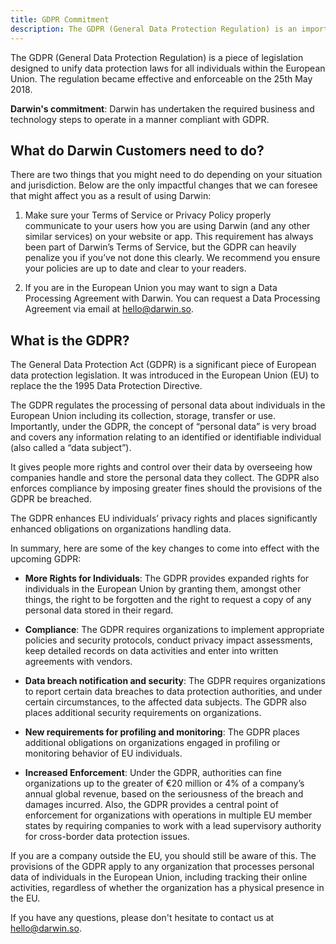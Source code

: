 ```yaml
---
title: GDPR Commitment
description: The GDPR (General Data Protection Regulation) is an important piece of legislation that is designed to strengthen and unify data protection laws for all individuals within the European Union.
---
```


The GDPR (General Data Protection Regulation) is a piece of legislation designed to unify data protection laws for all individuals within the European Union. The regulation became effective and enforceable on the 25th May 2018.

**Darwin's commitment**: Darwin has undertaken the required business and technology steps to operate in a manner compliant with GDPR.

## What do Darwin Customers need to do?

There are two things that you might need to do depending on your situation and jurisdiction. Below are the only impactful changes that we can foresee that might affect you as a result of using Darwin:

1. Make sure your Terms of Service or Privacy Policy properly communicate to your users how you are using Darwin (and any other similar services) on your website or app. This requirement has always been part of Darwin’s Terms of Service, but the GDPR can heavily penalize you if you’ve not done this clearly. We recommend you ensure your policies are up to date and clear to your readers.

2. If you are in the European Union you may want to sign a Data Processing Agreement with Darwin. You can request a Data Processing Agreement via email at [hello@darwin.so](mailto:hello@darwin.so).

## What is the GDPR?

The General Data Protection Act (GDPR) is a significant piece of European data protection legislation. It was introduced in the European Union (EU) to replace the the 1995 Data Protection Directive.

The GDPR regulates the processing of personal data about individuals in the European Union including its collection, storage, transfer or use. Importantly, under the GDPR, the concept of “personal data” is very broad and covers any information relating to an identified or identifiable individual (also called a “data subject”).

It gives people more rights and control over their data by overseeing how companies handle and store the personal data they collect. The GDPR also enforces compliance by imposing greater fines should the provisions of the GDPR be breached.

The GDPR enhances EU individuals’ privacy rights and places significantly enhanced obligations on organizations handling data.

In summary, here are some of the key changes to come into effect with the upcoming GDPR:

- **More Rights for Individuals**: The GDPR provides expanded rights for individuals in the European Union by granting them, amongst other things, the right to be forgotten and the right to request a copy of any personal data stored in their regard.

- **Compliance**: The GDPR requires organizations to implement appropriate policies and security protocols, conduct privacy impact assessments, keep detailed records on data activities and enter into written agreements with vendors.

- **Data breach notification and security**: The GDPR requires organizations to report certain data breaches to data protection authorities, and under certain circumstances, to the affected data subjects. The GDPR also places additional security requirements on organizations.

- **New requirements for profiling and monitoring**: The GDPR places additional obligations on organizations engaged in profiling or monitoring behavior of EU individuals.

- **Increased Enforcement**: Under the GDPR, authorities can fine organizations up to the greater of €20 million or 4% of a company’s annual global revenue, based on the seriousness of the breach and damages incurred. Also, the GDPR provides a central point of enforcement for organizations with operations in multiple EU member states by requiring companies to work with a lead supervisory authority for cross-border data protection issues.

If you are a company outside the EU, you should still be aware of this. The provisions of the GDPR apply to any organization that processes personal data of individuals in the European Union, including tracking their online activities, regardless of whether the organization has a physical presence in the EU.

If you have any questions, please don't hesitate to contact us at [hello@darwin.so](hello@darwin.so).
